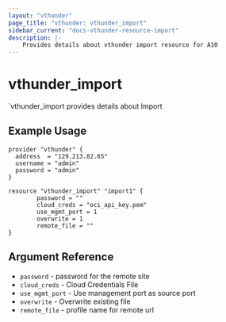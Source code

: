 ```yaml
---
layout: "vthunder"
page_title: "vthunder: vthunder_import"
sidebar_current: "docs-vthunder-resource-import"
description: |-
    Provides details about vthunder import resource for A10
---
```


# vthunder\_import

`vthunder_import provides details about Import
## Example Usage


```hcl
provider "vthunder" {
  address  = "129.213.82.65"
  username = "admin"
  password = "admin"
}

resource "vthunder_import" "import1" {
		password = ""
	    cloud_creds = "oci_api_key.pem"
	    use_mgmt_port = 1
	    overwrite = 1
	    remote_file = ""  
}
```

## Argument Reference

* `password` - password for the remote site
* `cloud_creds` - Cloud Credentials File
* `use_mgmt_port` - Use management port as source port
* `overwrite` - Overwrite existing file
* `remote_file` - profile name for remote url
